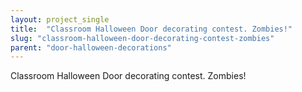 ```yaml
---
layout: project_single
title:  "Classroom Halloween Door decorating contest. Zombies!"
slug: "classroom-halloween-door-decorating-contest-zombies"
parent: "door-halloween-decorations"
---
```

Classroom Halloween Door decorating contest. Zombies!